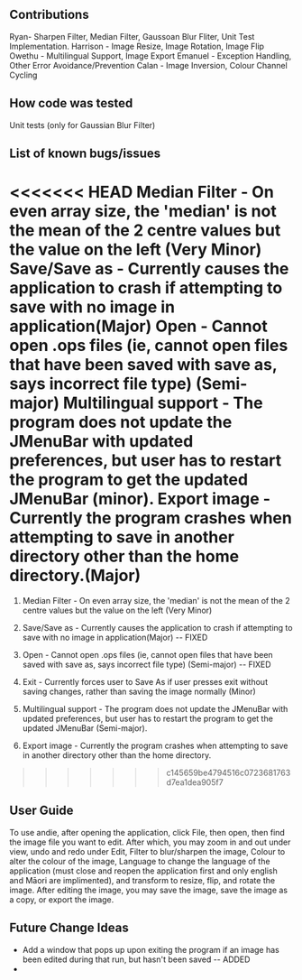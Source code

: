 ## Contributions
Ryan- Sharpen Filter, Median Filter, Gaussoan Blur Fliter, Unit Test Implementation.
Harrison - Image Resize, Image Rotation, Image Flip
Owethu - Multilingual Support, Image Export
Emanuel - Exception Handling, Other Error Avoidance/Prevention
Calan - Image Inversion, Colour Channel Cycling

## How code was tested
Unit tests (only for Gaussian Blur Filter)

## List of known bugs/issues
<<<<<<< HEAD
Median Filter - On even array size, the 'median' is not the mean of the 2 centre values but the value on the left (Very Minor)
Save/Save as - Currently causes the application to crash if attempting to save with no image in application(Major)
Open - Cannot open .ops files (ie, cannot open files that have been saved with save as, says incorrect file type) (Semi-major)
Multilingual support - The program does not update the JMenuBar with updated preferences, but user has to restart the program to get the updated JMenuBar (minor).
Export image - Currently the program crashes when attempting to save in another directory other than the home directory.(Major)
=======
1) Median Filter - On even array size, the 'median' is not the mean of the 2 centre values but the value on the left (Very Minor)

2) Save/Save as - Currently causes the application to crash if attempting to save with no image in application(Major) -- FIXED

3) Open - Cannot open .ops files (ie, cannot open files that have been saved with save as, says incorrect file type) (Semi-major) -- FIXED

4) Exit - Currently forces user to Save As if user presses exit without saving changes, rather than saving the image normally (Minor)

5) Multilingual support - The program does not update the JMenuBar with updated preferences, but user has to restart the program to get the updated JMenuBar (Semi-major).

6) Export image - Currently the program crashes when attempting to save in another directory other than the home directory.
>>>>>>> c145659be4794516c0723681763d7ea1dea905f7

## User Guide
To use andie, after opening the application, click File, then open, then find the image file you want to edit. After which, you may zoom in and out under view, undo and redo under Edit, Filter to blur/sharpen the image, Colour to alter the colour of the image, Language to change the language of the application (must close and reopen the application first and only english and Māori are implimented), and transform to resize, flip, and rotate the image. After editing the image, you may save the image, save the image as a copy, or export the image.

## Future Change Ideas
- Add a window that pops up upon exiting the program if an image has been edited during that run, but hasn't been saved -- ADDED
- 